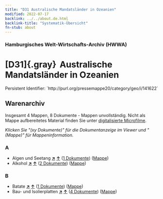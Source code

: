 ```yaml
---
title: "D31 Australische Mandatsländer in Ozeanien"
modified: 2022-07-17
backlink: ../../about.de.html
backlink-title: "Systematik-Übersicht"
fn-stub: about
---
```


### Hamburgisches Welt-Wirtschafts-Archiv (HWWA)

# [D31]{.gray}&#8201; Australische Mandatsländer in Ozeanien

<div class="hint">Persistent Identifier: `http://purl.org/pressemappe20/category/geo/i/141622`</div>







## Warenarchiv








Insgesamt 4 Mappen, 8 Dokumente - Mappen unvollständig.
Nicht als Mappe aufbereitetes Material finden Sie unter [digitalisierte Microfilme](/film/h1_wa.de.html).

_Klicken Sie "(xy Dokumente)" für die Dokumentanzeige im Viewer und "(Mappe)" für Mappeninformation._




### A

- Algen und Seetang [**&nearr;**](../../../ware/i/141959/about.de.html "Algen und Seetang (XXX in der ganzen Welt)") [**&uarr;**](../../../ware/about.de.html#PLW07-Mp01 "Warensystematik") (<a href="https://pm20.zbw.eu/iiifview/folder/wa/141959,141622" title="über: Algen und Seetang : Australische Mandatsländer in Ozeanien" target="_blank">1 Dokumente</a>) ([Mappe](../../../../folder/wa/1419xx/141959/1416xx/141622/about.de.html))
- Alkohol [**&nearr;**](../../../ware/i/141966/about.de.html "Alkohol (XXX in der ganzen Welt)") [**&uarr;**](../../../ware/about.de.html#PID20.02-Sp "Warensystematik") (<a href="https://pm20.zbw.eu/iiifview/folder/wa/141966,141622" title="über: Alkohol : Australische Mandatsländer in Ozeanien" target="_blank">2 Dokumente</a>) ([Mappe](../../../../folder/wa/1419xx/141966/1416xx/141622/about.de.html))

### B

- Batate [**&nearr;**](../../../ware/i/142049/about.de.html "Batate (XXX in der ganzen Welt)") [**&uarr;**](../../../ware/about.de.html#PLW04-Kf02 "Warensystematik") (<a href="https://pm20.zbw.eu/iiifview/folder/wa/142049,141622" title="über: Batate : Australische Mandatsländer in Ozeanien" target="_blank">1 Dokumente</a>) ([Mappe](../../../../folder/wa/1420xx/142049/1416xx/141622/about.de.html))
- Bau- und Isolierplatten [**&nearr;**](../../../ware/i/142083/about.de.html "Bau- und Isolierplatten (XXX in der ganzen Welt)") [**&uarr;**](../../../ware/about.de.html#PID22-Bf01 "Warensystematik") (<a href="https://pm20.zbw.eu/iiifview/folder/wa/142083,141622" title="über: Bau- und Isolierplatten : Australische Mandatsländer in Ozeanien" target="_blank">4 Dokumente</a>) ([Mappe](../../../../folder/wa/1420xx/142083/1416xx/141622/about.de.html))





